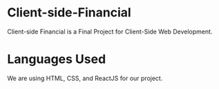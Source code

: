 # Client-side-Financial
Client-side Financial is a Final Project for Client-Side Web Development. 
# Languages Used
We are using HTML, CSS, and ReactJS for our project.
